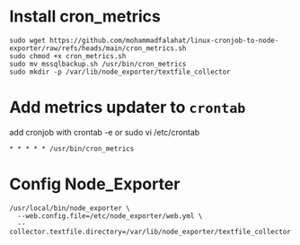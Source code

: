 

# Install cron_metrics
```
sudo wget https://github.com/mohammadfalahat/linux-cronjob-to-node-exporter/raw/refs/heads/main/cron_metrics.sh
sudo chmod +x cron_metrics.sh
sudo mv mssqlbackup.sh /usr/bin/cron_metrics
sudo mkdir -p /var/lib/node_exporter/textfile_collector
```

# Add metrics updater to `crontab`
add cronjob with crontab -e or sudo vi /etc/crontab
```
* * * * * /usr/bin/cron_metrics
```

# Config Node_Exporter
```
/usr/local/bin/node_exporter \
  --web.config.file=/etc/node_exporter/web.yml \
  --collector.textfile.directory=/var/lib/node_exporter/textfile_collector
```

